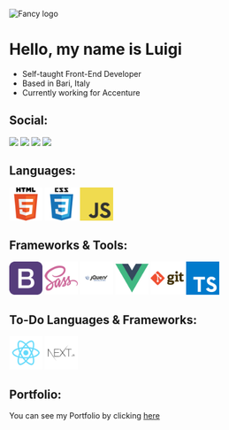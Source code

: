 ![Fancy logo](	https://luigip2404.github.io/Portfolio/img/logofooter2.b7b08281.png#gh-light-mode-only)

# Hello, my name is <b>Luigi</b>

* Self-taught Front-End Developer
* Based in Bari, Italy
* Currently working for Accenture

## Social:
<a href="https://github.com/LuigiP2404" target="_blank"><img src="https://img.shields.io/badge/-LuigiP2404-%23181717?style=flat-square&logo=github" height="25"></a>
<a href="https://discord.com/" target="_blank"><img src="https://img.shields.io/badge/-Plat%232404-%232c2f33?style=flat-square&logo=discord" height="25"></a>
<a href="https://www.instagram.com/luigipaglionico/" target="_blank"><img src="https://img.shields.io/badge/-luigipaglionico-%232c2f33?style=flat-square&logo=instagram" height="25"></a>
<a href="https://www.linkedin.com/in/luigi-paglionico-2551171b6/" target="_blank"><img src="https://img.shields.io/badge/-luigipaglionico-blue?style=flat-square&logo=Linkedin&logoColor=white" height="25"></a>

## Languages:
<code><img height="60" src="https://github.com/github/explore/blob/main/topics/html/html.png?raw=true"></code>
<code><img height="60" src="https://github.com/github/explore/blob/main/topics/css/css.png?raw=true"></code>
<code><img height="60" src="https://github.com/github/explore/blob/main/topics/javascript/javascript.png?raw=true"></code>

## Frameworks & Tools:
<code><img height="60" src="https://github.com/github/explore/blob/main/topics/bootstrap/bootstrap.png?raw=true"></code>
<code><img height="60" src="https://github.com/github/explore/blob/main/topics/sass/sass.png?raw=true"></code>
<code><img height="60" src="https://github.com/github/explore/blob/main/topics/jquery/jquery.png?raw=true"></code>
<code><img height="60" src="https://github.com/github/explore/blob/main/topics/vue/vue.png?raw=true"></code>
<code><img height="60" src="https://github.com/github/explore/blob/main/topics/git/git.png?raw=true"></code>
<code><img height="60" src="https://github.com/github/explore/blob/main/topics/typescript/typescript.png?raw=true"></code>

## To-Do Languages & Frameworks: 

<code><img height="60" src="https://github.com/github/explore/blob/main/topics/react/react.png?raw=true"></code>
<code><img height="60" src="https://github.com/github/explore/blob/main/topics/nextjs/nextjs.png?raw=true"></code>

## Portfolio:
You can see my Portfolio by clicking <a href="https://luigip2404.github.io/Portfolio" target="_blank">here</a>
